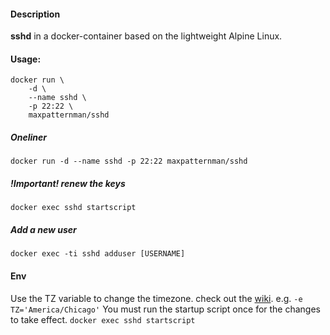 #### Description

**sshd** in a docker-container based on the lightweight Alpine Linux.

#### Usage:

    docker run \
        -d \
        --name sshd \
        -p 22:22 \
        maxpatternman/sshd

##### Oneliner
`docker run -d --name sshd -p 22:22 maxpatternman/sshd`

##### !Important! renew the keys
`docker exec sshd startscript`

##### Add a new user
`docker exec -ti sshd adduser [USERNAME]`

#### Env
Use the TZ variable to change the timezone.
check out the [wiki](https://en.wikipedia.org/wiki/List_of_tz_database_time_zones).
e.g. `-e TZ='America/Chicago'`
You must run the startup script once for the changes to take effect.
`docker exec sshd startscript`
